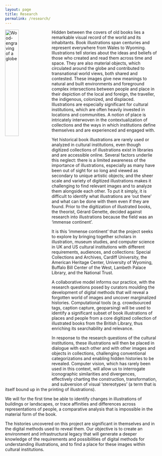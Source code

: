 ```yaml
---
layout: page
title: Research
permalink: /research/
---
```

<p><a href="https://aeh0.github.io/findingaplace/img/globe-bw.jpg">
  <img src="https://aeh0.github.io/findingaplace/img/globe-bw.jpg"
       alt="Wood-engraving of a globe" align="left" width="30%" margin="15px"></a></p>

<p>Hidden between the covers of old books lies a remarkable visual record of the world and its inhabitants. Book illustrations span centuries and represent everywhere from Wales to Wyoming. Illustrations tell stories about the ideas and beliefs of those who created and read them across time and space. They are also material objects, which circulated around the globe and contributed to transnational world views, both shared and contested. These images give new meanings to natural and built environments and foreground complex intersections between people and place in their depiction of the local and foreign, the traveller, the indigenous, colonized, and displaced. Illustrations are especially significant for cultural institutions, which are often heavily invested in locations and communities. A notion of place is intricately interwoven in the contextualization of collections and the ways in which institutions define themselves and are experienced and engaged with.</p>

<p>Yet historical book illustrations are rarely used or analyzed in cultural institutions, even though digitized collections of illustrations exist in libraries and are accessible online. Several factors underlie this neglect: there is a limited awareness of the importance of illustrations, especially as many have been out of sight for so long and viewed as secondary to unique artistic objects; and the sheer scale and variety of digitized illustrations makes it challenging to find relevant images and to analyze them alongside each other. To put it simply, it is difficult to identify what illustrations are ‘out there’ and what can be done with them even if they are found. Prior to the digitization of illustrated books, the theorist, Gérard Genette, decided against research into illustrations because the field was an ‘immense continent’.</p>

<p>It is this ‘immense continent’ that the project seeks to explore by bringing together scholars in illustration, museum studies, and computer science in UK and US cultural institutions with different requirements, audiences, and collections: Special Collections and Archives, Cardiff University, the American Heritage Center, University of Wyoming, Buffalo Bill Center of the West, Lambeth Palace Library, and the National Trust.</p>

<p>A collaborative model informs our practice, with the research questions posed by curators moulding the development of digital methods that will reveal a forgotten world of images and uncover marginalized histories. Computational tools (e.g. crowdsourced tags, caption capture, geoparsing) will be used to identify a significant subset of book illustrations of places and people from a core digitized collection of illustrated books from the British Library, thus enriching its searchability and relevance.</p>

<p>In response to the research questions of the cultural institutions, these illustrations will then be placed in dialogue with each other and with other images and objects in collections, challenging conventional categorizations and enabling hidden histories to be revealed. Computer vision, which has rarely been used in this context, will allow us to interrogate iconographic similarities and divergences, effectively charting the construction, transformation, and subversion of visual ‘stereotypes’ (a term that is itself bound up in the printing of illustrations).</p>

<p>We will for the first time be able to identify changes in illustrations of buildings or landscapes, or trace affinities and differences across representations of people, a comparative analysis that is impossible in the material form of the book.</p>

<p>The histories uncovered on this project are significant in themselves and in the digital methods used to reveal them. Our objective is to create an environment and infrastructural legacy that will generate a deeper knowledge of the requirements and possibilities of digital methods for understanding illustrations, and to find a place for these images within cultural institutions.</p>

